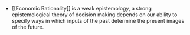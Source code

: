 - [[Economic Rationality]] is a weak epistemology, a strong epistemological theory of decision making depends on our ability to specify ways in which inputs of the past determine the present images of the future. 
